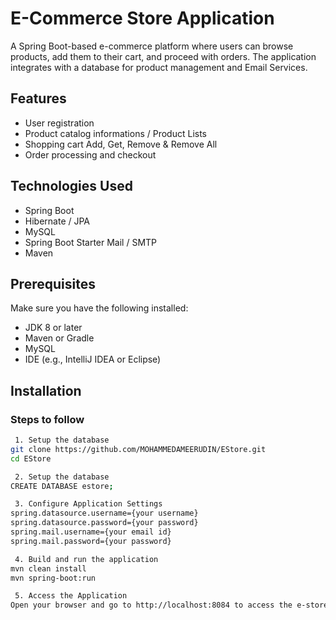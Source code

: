 # E-Commerce Store Application

A Spring Boot-based e-commerce platform where users can browse products, add them to their cart, and proceed with orders. The application integrates with a database for product management and Email Services.

## Features

- User registration
- Product catalog informations / Product Lists
- Shopping cart Add, Get, Remove & Remove All
- Order processing and checkout

## Technologies Used

- Spring Boot
- Hibernate / JPA
- MySQL
- Spring Boot Starter Mail / SMTP
- Maven

## Prerequisites

Make sure you have the following installed:

- JDK 8 or later
- Maven or Gradle
- MySQL
- IDE (e.g., IntelliJ IDEA or Eclipse)

## Installation

### Steps to follow
```bash
 1. Setup the database
git clone https://github.com/MOHAMMEDAMEERUDIN/EStore.git
cd EStore

 2. Setup the database
CREATE DATABASE estore;

 3. Configure Application Settings
spring.datasource.username={your username}
spring.datasource.password={your password}
spring.mail.username={your email id}
spring.mail.password={your password}

 4. Build and run the application
mvn clean install
mvn spring-boot:run

 5. Access the Application
Open your browser and go to http://localhost:8084 to access the e-store application.
